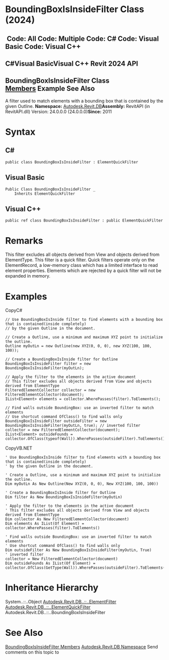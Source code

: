 # BoundingBoxIsInsideFilter Class (2024)

﻿
 Code: All Code: Multiple Code: C# Code: Visual Basic Code: Visual C++   
---  
C#Visual BasicVisual C++
Revit 2024 API  
---  
BoundingBoxIsInsideFilter Class  
[Members](d174f86b-5f18-6921-da06-4e22cc3cf38b.md "BoundingBoxIsInsideFilter Members") Example See Also  
---  
A filter used to match elements with a bounding box that is contained by the given Outline. 
**Namespace:** [Autodesk.Revit.DB](87546ba7-461b-c646-cbb1-2cb8f5bff8b2.md "Autodesk.Revit.DB Namespace")**Assembly:** RevitAPI (in RevitAPI.dll) Version: 24.0.0.0 (24.0.0.0)**Since:** 2011 
# Syntax
C#  
---  
```text
public class BoundingBoxIsInsideFilter : ElementQuickFilter
```
  
Visual Basic  
---  
```text
Public Class BoundingBoxIsInsideFilter _
	Inherits ElementQuickFilter
```
  
Visual C++  
---  
```text
public ref class BoundingBoxIsInsideFilter : public ElementQuickFilter
```
  
# Remarks
This filter excludes all objects derived from View and objects derived from ElementType. This filter is a quick filter. Quick filters operate only on the ElementRecord, a low-memory class which has a limited interface to read element properties. Elements which are rejected by a quick filter will not be expanded in memory. 
# Examples
CopyC#
```text
// Use BoundingBoxIsInside filter to find elements with a bounding box that is contained(inside completely) 
// by the given Outline in the document.

// Create a Outline, use a minimum and maximum XYZ point to initialize the outline. 
Outline myOutLn = new Outline(new XYZ(0, 0, 0), new XYZ(100, 100, 100));

// Create a BoundingBoxIsInside filter for Outline
BoundingBoxIsInsideFilter filter = new BoundingBoxIsInsideFilter(myOutLn);

// Apply the filter to the elements in the active document
// This filter excludes all objects derived from View and objects derived from ElementType
FilteredElementCollector collector = new FilteredElementCollector(document);
IList<Element> elements = collector.WherePasses(filter).ToElements();

// Find walls outside BoundingBox: use an inverted filter to match elements
// Use shortcut command OfClass() to find walls only
BoundingBoxIsInsideFilter outsideFilter = new BoundingBoxIsInsideFilter(myOutLn, true); // inverted filter
collector = new FilteredElementCollector(document);
IList<Element> outsideFounds = collector.OfClass(typeof(Wall)).WherePasses(outsideFilter).ToElements();
```

CopyVB.NET
```text
' Use BoundingBoxIsInside filter to find elements with a bounding box that is contained(inside completely) 
' by the given Outline in the document.

' Create a Outline, use a minimum and maximum XYZ point to initialize the outline. 
Dim myOutLn As New Outline(New XYZ(0, 0, 0), New XYZ(100, 100, 100))

' Create a BoundingBoxIsInside filter for Outline
Dim filter As New BoundingBoxIsInsideFilter(myOutLn)

' Apply the filter to the elements in the active document
' This filter excludes all objects derived from View and objects derived from ElementType
Dim collector As New FilteredElementCollector(document)
Dim elements As IList(Of Element) = collector.WherePasses(filter).ToElements()

' Find walls outside BoundingBox: use an inverted filter to match elements
' Use shortcut command OfClass() to find walls only
Dim outsideFilter As New BoundingBoxIsInsideFilter(myOutLn, True)
' inverted filter
collector = New FilteredElementCollector(document)
Dim outsideFounds As IList(Of Element) = collector.OfClass(GetType(Wall)).WherePasses(outsideFilter).ToElements()
```

# Inheritance Hierarchy
System..::..Object [Autodesk.Revit.DB..::..ElementFilter](b8b46cbf-9ecc-0745-ec53-c3c3b6510113.md "ElementFilter Class") [Autodesk.Revit.DB..::..ElementQuickFilter](ebc95d82-11fc-69f6-2df1-52331dd36443.md "ElementQuickFilter Class") Autodesk.Revit.DB..::..BoundingBoxIsInsideFilter
# See Also
[BoundingBoxIsInsideFilter Members](d174f86b-5f18-6921-da06-4e22cc3cf38b.md "BoundingBoxIsInsideFilter Members")
[Autodesk.Revit.DB Namespace](87546ba7-461b-c646-cbb1-2cb8f5bff8b2.md "Autodesk.Revit.DB Namespace")
Send comments on this topic to 